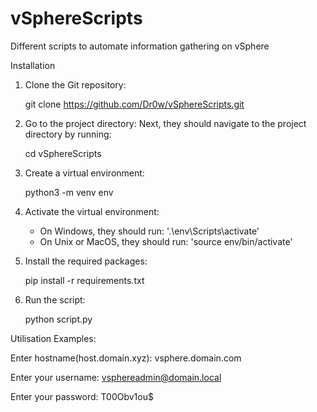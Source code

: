 # vSphereScripts
Different scripts to automate information gathering on vSphere

Installation


1. Clone the Git repository:
    
    git clone https://github.com/Dr0w/vSphereScripts.git
    

2. Go to the project directory: Next, they should navigate to the project directory by running:
    
    cd vSphereScripts
    
3. Create a virtual environment:
    
    python3 -m venv env
    

4. Activate the virtual environment:

    * On Windows, they should run: '.\env\Scripts\activate'
    * On Unix or MacOS, they should run: 'source env/bin/activate'

5. Install the required packages:
    
    pip install -r requirements.txt
    

6. Run the script:
    
    python script.py

Utilisation Examples:

Enter hostname(host.domain.xyz): vsphere.domain.com

Enter your username: vsphereadmin@domain.local

Enter your password: T00Obv1ou$
